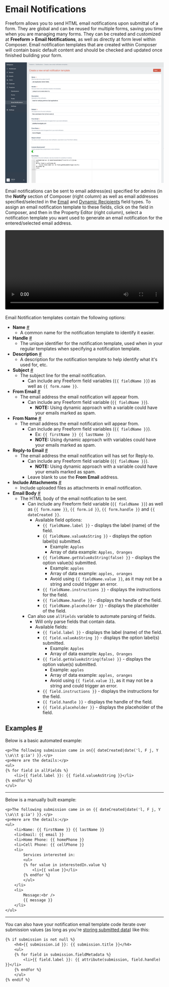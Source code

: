 # Email Notifications

Freeform allows you to send HTML email notifications upon submittal of a form. They are global and can be reused for multiple forms, saving you time when you are managing many forms. They can be created and customized at **Freeform > Email Notifications**, as well as directly at form level within Composer. Email notification templates that are created within Composer will contain basic default content and should be checked and updated once finished building your form.

[![Create an Email Notification](images/cp_notifications-create.png)](images/cp_notifications-create.png)

Email notifications can be sent to email address(es) specified for admins (in the **Notify** section of Composer (right column) as well as email addresses specified/selected in the [Email](fields-field-types.md#fields-email) and [Dynamic Recipients](fields-field-types.md#fields-dynamic-recipients) field types. To assign an email notification template to these fields, click on the field in Composer, and then in the Property Editor (right column), select a notification template you want used to generate an email notification for the entered/selected email address.

<video width="100%" autoplay loop style="border-radius: 3px;">
	<source src="/documentation/craft/freeform/videos/freeform-notifications.mp4" type="video/mp4">
	Your browser does not support playing this video.
</video>

Email Notification templates contain the following options:

* **Name** <a href="#name" id="name" class="docs-anchor">#</a>
	* A common name for the notification template to identify it easier.
* **Handle** <a href="#handle" id="handle" class="docs-anchor">#</a>
	* The unique identifier for the notification template, used when in your regular templates when specifying a notification template.
* **Description** <a href="#description" id="description" class="docs-anchor">#</a>
	* A description for the notification template to help identify what it's used for, etc.
* **Subject** <a href="#subject" id="subject" class="docs-anchor">#</a>
	* The subject line for the email notification.
		* Can include any Freeform field variables (`{{ fieldName }}`) as well as `{{ form.name }}`.
* **From Email** <a href="#from-email" id="from-email" class="docs-anchor">#</a>
	* The email address the email notification will appear from.
		* Can include any Freeform field variable (`{{ fieldName }}`).
			* **NOTE:** Using dynamic approach with a variable could have your emails marked as spam.
* **From Name** <a href="#from-name" id="from-name" class="docs-anchor">#</a>
	* The email address the email notification will appear from.
		* Can include any Freeform field variables (`{{ fieldName }}`).
			* Ex: `{{ firstName }} {{ lastName }}`
			* **NOTE:** Using dynamic approach with variables could have your emails marked as spam.
* **Reply-to Email** <a href="#replyto-email" id="replyto-email" class="docs-anchor">#</a>
	* The email address the email notification will has set for Reply-to.
		* Can include any Freeform field variable (`{{ fieldName }}`).
			* **NOTE:** Using dynamic approach with a variable could have your emails marked as spam.
		* Leave blank to use the **From Email** address.
* **Include Attachments** <a href="#include-attachments" id="include-attachments" class="docs-anchor">#</a>
	* Include uploaded files as attachments in email notification.
* **Email Body** <a href="#email-body" id="email-body" class="docs-anchor">#</a>
	* The HTML body of the email notification to be sent.
		* Can include any Freeform field variable (`{{ fieldName }}`) as well as `{{ form.name }}`, `{{ form.id }}`, `{{ form.handle }}` and `{{ dateCreated }}`.
			* Available field options:
				* `{{ fieldName.label }}` - displays the label (name) of the field.
				* `{{ fieldName.valueAsString }}` - displays the option label(s) submitted.
					* Example: `Apples`
					* Array of data example: `Apples, Oranges`
				* `{{ fieldName.getValueAsString(false) }}` - displays the option value(s) submitted.
					* Example: `apples`
					* Array of data example: `apples, oranges`
					* Avoid using `{{ fieldName.value }}`, as it may not be a string and could trigger an error.
				* `{{ fieldName.instructions }}` - displays the instructions for the field.
				* `{{ fieldName.handle }}` - displays the handle of the field.
				* `{{ fieldName.placeholder }}` - displays the placeholder of the field.
		* Can also use `allFields` variable to automate parsing of fields.
			* Will only parse fields that contain data.
			* Available fields:
				* `{{ field.label }}` - displays the label (name) of the field.
				* `{{ field.valueAsString }}` - displays the option label(s) submitted.
					* Example: `Apples`
					* Array of data example: `Apples, Oranges`
				* `{{ field.getValueAsString(false) }}` - displays the option value(s) submitted.
					* Example: `apples`
					* Array of data example: `apples, oranges`
					* Avoid using `{{ field.value }}`, as it may not be a string and could trigger an error.
				* `{{ field.instructions }}` - displays the instructions for the field.
				* `{{ field.handle }}` - displays the handle of the field.
				* `{{ field.placeholder }}` - displays the placeholder of the field.


## Examples <a href="#examples" id="examples" class="docs-anchor">#</a>

Below is a basic automated example:

	<p>The following submission came in on{{ dateCreated|date('l, F j, Y \\a\\t g:ia') }}.</p>
	<p>Here are the details:</p>
	<ul>
	{% for field in allFields %}
		<li>{{ field.label }}: {{ field.valueAsString }}</li>
	{% endfor %}
	</ul>

---

Below is a manually built example:

	<p>The following submission came in on {{ dateCreated|date('l, F j, Y \\a\\t g:ia') }}.</p>
	<p>Here are the details:</p>
	<ul>
		<li>Name: {{ firstName }} {{ lastName }}
		<li>Email: {{ email }}
		<li>Home Phone: {{ homePhone }}
		<li>Cell Phone: {{ cellPhone }}
		<li>
			Services interested in:
			<ul>
			{% for value in interestedIn.value %}
				<li>{{ value }}</li>
			{% endfor %}
			</ul>
		</li>
		<li>
			Message:<br />
			{{ message }}
		</li>
	</ul>

---

You can also have your notification email template code iterate over submission values (as long as you're [storing submitted data](forms-composer.md#submission-store-data)) like this:

	{% if submission is not null %}
		<h4>{{ submission.id }}: {{ submission.title }}</h4>
		<ul>
		{% for field in submission.fieldMetadata %}
			<li>{{ field.label }}: {{ attribute(submission, field.handle) }}</li>
		{% endfor %}
		</ul>
	{% endif %}
